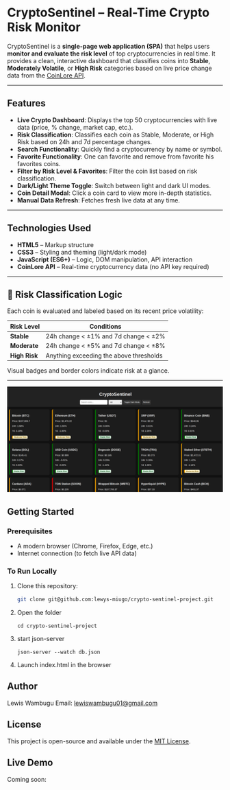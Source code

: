 #  CryptoSentinel – Real-Time Crypto Risk Monitor

CryptoSentinel is a **single-page web application (SPA)** that helps users **monitor and evaluate the risk level** of top cryptocurrencies in real time. It provides a clean, interactive dashboard that classifies coins into **Stable**, **Moderately Volatile**, or **High Risk** categories based on live price change data from the [CoinLore API](https://www.coinlore.com/).

---

## Features

-  **Live Crypto Dashboard**: Displays the top 50 cryptocurrencies with live data (price, % change, market cap, etc.).
-  **Risk Classification**: Classifies each coin as Stable, Moderate, or High Risk based on 24h and 7d percentage changes.
-  **Search Functionality**: Quickly find a cryptocurrency by name or symbol.
-  **Favorite Functionality**: One can favorite and remove from favorite his favorites coins.
-  **Filter by Risk Level & Favorites**: Filter the coin list based on risk classification.
-  **Dark/Light Theme Toggle**: Switch between light and dark UI modes.
-  **Coin Detail Modal**: Click a coin card to view more in-depth statistics.
-  **Manual Data Refresh**: Fetches fresh live data at any time.

---

## Technologies Used

- **HTML5** – Markup structure
- **CSS3** – Styling and theming (light/dark mode)
- **JavaScript (ES6+)** – Logic, DOM manipulation, API interaction
- **CoinLore API** – Real-time cryptocurrency data (no API key required)

---

## 🧠 Risk Classification Logic

Each coin is evaluated and labeled based on its recent price volatility:

| Risk Level        | Conditions |
|------------------|------------|
| **Stable**        | 24h change < ±1% and 7d change < ±2% |
| **Moderate**      | 24h change < ±5% and 7d change < ±8% |
| **High Risk**     | Anything exceeding the above thresholds |

Visual badges and border colors indicate risk at a glance.

---
![Image showing a preview of the UI](./assets/images/Screenshot%20from%202025-06-26%2007-40-48.png)

## Getting Started

### Prerequisites

- A modern browser (Chrome, Firefox, Edge, etc.)
- Internet connection (to fetch live API data)

### To Run Locally

1. Clone this repository:
   ```bash
   git clone git@github.com:lewys-miugo/crypto-sentinel-project.git
   ```

2. Open the folder
    ```
    cd crypto-sentinel-project
    ```

3. start json-server
    ```
    json-server --watch db.json 
    ```

4. Launch index.html in the browser

## Author
Lewis Wambugu
Email: lewiswambugu01@gmail.com

## License
This project is open-source and available under the [MIT License](https://opensource.org/license/mit).

## Live Demo
Coming soon: